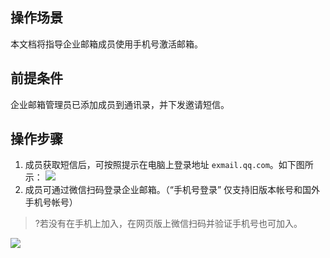 ## 操作场景
本文档将指导企业邮箱成员使用手机号激活邮箱。

## 前提条件
企业邮箱管理员已添加成员到通讯录，并下发邀请短信。

## 操作步骤

1. 成员获取短信后，可按照提示在电脑上登录地址 `exmail.qq.com`。如下图所示：
![](https://main.qcloudimg.com/raw/489f5b5b52f1c1eda8a3068b717d7b0d.png)
2. 成员可通过微信扫码登录企业邮箱。（“手机号登录” 仅支持旧版本帐号和国外手机号帐号）
>?若没有在手机上加入，在网页版上微信扫码并验证手机号也可加入。
>
![](http://p.qpic.cn/pic_wework/311314564/74729064ae39e8b40370b5c926c286f3d6acd1ba47565743/0)
